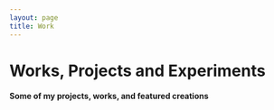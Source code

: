```yaml
---
layout: page
title: Work
---
```


# Works, Projects and Experiments

#### Some of my projects, works, and featured creations
